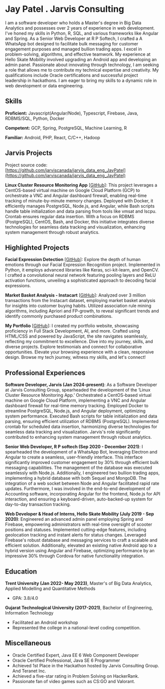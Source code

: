 # Jay Patel . Jarvis Consulting

I am a software developer who holds a Master's degree in Big Data Analytics and possesses over 2 years of experience in web development. I've honed my skills in Python, R, SQL, and various frameworks like Angular and Spring. As a Senior Web Developer at R P Softech, I crafted a A WhatsApp bot designed to facilitate bulk messaging for customer engagement purposes and managed bullion trading apps. I excel in problem-solving, algorithms, and effective teamwork. My experience at Hello Skate Mobility involved upgrading an Android app and developing an admin panel. Passionate about innovating through technology, I am seeking a role that allows me to contribute my technical expertise and creativity. My qualifications include Oracle certifications and successful project leadership in hackathons. I am eager to bring my skills to a dynamic role in web development or data engineering.

## Skills

**Proficient:** Javascript(Angular/Node), Typescript, Firebase, Java, RDBMS/SQL, Python, Docker

**Competent:** GCP, Spring, PostgreSQL, Machine Learning, R

**Familiar:** Android, PHP, React, C/C++, Hadoop

## Jarvis Projects

Project source code: [https://github.com/jarviscanada/jarvis_data_eng_JayPatel](https://github.com/jarviscanada/jarvis_data_eng_JayPatel)


**Linux Cluster Resource Monitoring App** [[GitHub](https://github.com/jarviscanada/jarvis_data_eng_JayPatel/tree/master/linux_sql)]: This project leverages a CentOS-based virtual machine on Google Cloud Platform (GCP) to orchestrate a VNC and Angular dashboard firewall, enabling real-time tracking of minute-by-minute memory changes. Deployed with Docker, it efficiently manages PostgreSQL, Node.js, and Angular, while Bash scripts handle table initialization and data parsing from tools like vmsat and lscpu. Crontab ensures regular data insertion. With a focus on RDBMS (PostgreSQL), CentOS, Bash, and Docker, this initiative integrates diverse technologies for seamless data tracking and visualization, enhancing system management through robust analytics.


## Highlighted Projects
**Facial Expression Detection** [[GitHub](https://www.kaggle.com/code/jp0909/facial-expression-detection)]: Explore the depth of human emotions through our Facial Expression Recognition project. Implemented in Python, it employs advanced libraries like Keras, sci-kit-learn, and OpenCV. I crafted a convolutional neural network featuring pooling layers and ReLU activation functions, unveiling a sophisticated approach to decoding facial expressions.

**Market Basket Analysis - Instacart** [[GitHub](https://www.kaggle.com/code/jp0909/market-basket-analysis-instacart)]: Analyzed over 3 million transactions from the Instacart dataset, employing market basket analysis for insights into customer buying habits. Utilized association rule mining algorithms, including Apriori and FP-growth, to reveal significant trends and identify commonly purchased product combinations.

**My Portfolio** [[GitHub](https://jay092000.github.io/Myportfolio/)]: I created my portfolio website, showcasing proficiency in Full Stack Development, AI, and more. Crafted using HTML/CSS and powered by JavaScript, the site navigates seamlessly, reflecting my commitment to excellence. Dive into my journey, skills, and diverse projects. Explore testimonials and connect for collaborative opportunities. Elevate your browsing experience with a clean, responsive design. Browse my tech journey, witness my skills, and let's connect!


## Professional Experiences

**Software Developer, Jarvis (Jan 2024-present)**: As a Software Developer at Jarvis Consulting Group, spearheaded the development of the ‘Linux Cluster Resource Monitoring App.’ Orchestrated a CentOS-based virtual machine on Google Cloud Platform, implementing a VNC and Angular dashboard firewall for real-time memory tracking. Employed Docker to streamline PostgreSQL, Node.js, and Angular deployment, optimizing system performance. Executed Bash scripts for table initialization and data parsing, ensuring efficient utilization of RDBMS (PostgreSQL). Implemented crontab for scheduled data insertion, harmonizing diverse technologies for seamless data tracking and visualization. Jarvis's role significantly contributed to enhancing system management through robust analytics.

**Senior Web Developer, R P softech (Sep 2020 - December 2021)**: I spearheaded the development of a WhatsApp Bot, leveraging Electron and Angular to create a seamless, user-friendly interface. This interface significantly improved customer engagement by 30% through efficient bulk messaging capabilities. The management of the database was executed seamlessly with Node.js. Additionally, I engineered two bullion trading apps, implementing a hybrid database with both Sequel and MongoDB. The integration of a web socket between Node and Angular facilitated rapid rate updates. Furthermore, I was involved in the end-to-end development of Accounting software, incorporating Angular for the frontend, Node.js for API interaction, and ensuring a keyboard-driven, auto-backed-up system for day-to-day transaction tracking.

**Web Developer & Head of Interns, Hello Skate Mobility (July 2019 - Sep 2020)**: Engineered an advanced admin panel employing Spring and Firebase, empowering administrators with real-time oversight of scooter positions and statuses. Implemented cutting-edge features, including geolocation tracking and instant alerts for status changes. Leveraged Firebase's robust database and messaging services to craft a scalable and efficient solution. Additionally, elevated an existing native Android app to a hybrid version using Angular and Firebase, optimizing performance by an impressive 30% through Cordova for native functionality integration.


## Education
**Trent University (Jan 2022- May 2023)**, Master's of Big Data Analytics, Applied Modelling and Quantitative Methods
- GPA: 3.8/4.0

**Gujarat Technological University (2017-2021)**, Bachelor of Engineering, Information Technology
- Facilitated an Android workshop
- Represented the college in a national-level coding competition.


## Miscellaneous
- Oracle Certified Expert, Java EE 6 Web Component Developer
- Oracle Certified Professional, Java SE 6 Programmer
- Achieved 1st Place in the Hackathon hosted by Jarvis Consulting Group. And  Teranet Inc. 
- Achieved a five-star rating in Problem Solving on HackerRank.
- Passionate fan of video games such as CS:GO and Valorant.